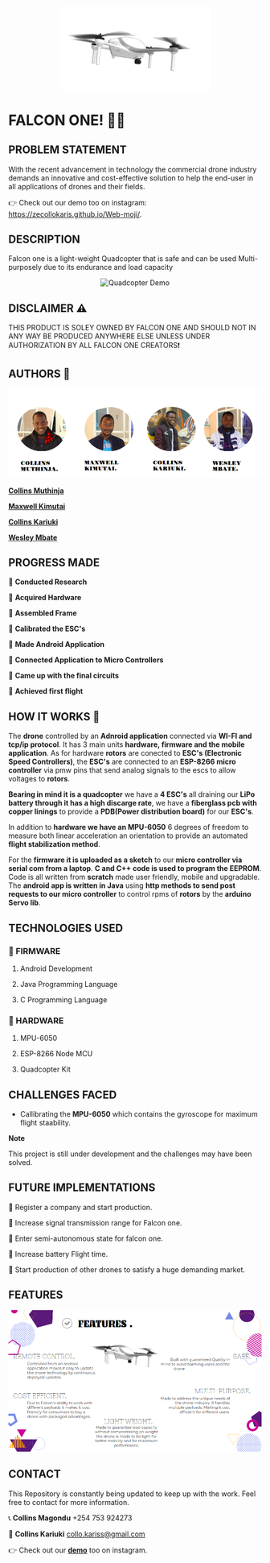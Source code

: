 <p align="center">
<img align="centre" width="300" src="Spec.md/drone.gif" alt="Drone GIF" />
<p>

# FALCON ONE! :helicopter::dash:

## PROBLEM STATEMENT

With the recent advancement in technology the commercial drone industry demands an innovative and cost-effective solution to help the end-user in all applications of drones and their fields. 

:point_right: Check out our demo too on instagram: https://zecollokaris.github.io/Web-moji/.

## DESCRIPTION 

Falcon one is a light-weight Quadcopter that is safe and can be used Multi-purposely due to its endurance and load capacity

<p align="center">
<img width="500" src="https://user-images.githubusercontent.com/36197725/51444022-048d7e80-1d03-11e9-82c4-1ddfdf6633b1.gif" alt="Quadcopter Demo" />
<p>

## DISCLAIMER :warning:

THIS PRODUCT IS SOLEY OWNED BY FALCON ONE AND SHOULD NOT IN ANY WAY BE PRODUCED ANYWHERE ELSE UNLESS UNDER AUTHORIZATION BY ALL FALCON ONE CREATORS:exclamation:

## AUTHORS :memo:

<p align="center">
<img align="centre" src="Spec.md/Disp1.png" alt="Images of creators" />
<p>

**[Collins Muthinja](https://github.com/Magz8984)**

**[Maxwell Kimutai](https://github.com/maxwellkimutai)**

**[Collins Kariuki](https://github.com/zecollokaris)**

**[Wesley Mbate](https://github.com/Wess58)**


## PROGRESS MADE

:pushpin: **Conducted Research**

:pushpin: **Acquired Hardware**

:pushpin: **Assembled Frame**

:pushpin: **Calibrated the ESC's**

:pushpin: **Made Android Application**

:pushpin: **Connected Application to Micro Controllers**

:pushpin: **Came up with the final circuits**

:pushpin: **Achieved first flight**

## HOW IT WORKS :rocket:

The **drone** controlled by an **Adnroid application** connected via **WI-FI and tcp/ip protocol**. It has 3 main units **hardware, firmware and the mobile application**. As for hardware **rotors** are conected to **ESC's (Electronic Speed Controllers)**, the **ESC's** are connected to an **ESP-8266 micro controller** via pmw pins that send analog signals to the escs to allow voltages to **rotors**.

**Bearing in mind it is a quadcopter** we have a **4 ESC's** all draining our **LiPo battery through it has a high discarge rate**, we have a **fiberglass pcb with copper linings** to provide a **PDB(Power distribution board)** for our **ESC's**.

In addition to **hardware we have an MPU-6050** 6 degrees of freedom to measure both linear acceleration an orientation to provide an automated **flight stabilization method**.

For the **firmware it is uploaded as a sketch** to our **micro controller via serial com from a laptop**. **C and C++ code is used to program the EEPROM**. Code is all written from **scratch** made user friendly, mobile and upgradable. The **android app is written in Java** using **http methods to send post requests to our micro controller** to control rpms of **rotors** by the **arduino Servo lib**.


## TECHNOLOGIES USED

### :open_file_folder: FIRMWARE

1. Android Development

2. Java Programming Language

3. C Programming Language

### :open_file_folder: HARDWARE

1. MPU-6050

2. ESP-8266 Node MCU

3. Quadcopter Kit

## CHALLENGES FACED

- Callibrating the **MPU-6050** which contains the gyroscope for maximum flight staability.

**Note**

This project is still under development and the challenges may have been solved.

## FUTURE IMPLEMENTATIONS

:small_blue_diamond: Register a company and start production.

:small_blue_diamond: Increase signal transmission range for Falcon one.

:small_blue_diamond: Enter semi-autonomous state for falcon one.

:small_blue_diamond: Increase battery Flight time.

:small_blue_diamond: Start production of other drones to satisfy a huge demanding market. 

## FEATURES

<p align="center">
<img align="centre" src="Spec.md/Disp2.png" alt="Images of creators" />
<p>

## CONTACT

This Repository is constantly being updated to keep up with the work. Feel free to contact for more information.

:telephone_receiver: **Collins Magondu** +254 753 924273

:incoming_envelope: **Collins Kariuki** collo.kariss@gmail.com

:point_right: Check out our **[demo](https://www.instagram.com/p/BsxrTWLHW0q/)** too on instagram.